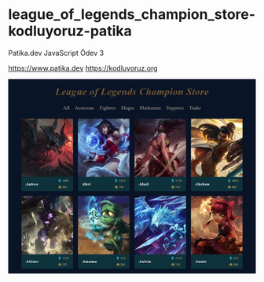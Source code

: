 # league_of_legends_champion_store-kodluyoruz-patika
Patika.dev JavaScript Ödev 3

https://www.patika.dev https://kodluyoruz.org

![league_of_legends_champion_store](./league_of_legends_champion_store.jpg)